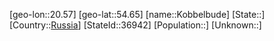 ﻿---
location: [54.65,20.57]
type: City
tags:
- geo/City


SpocWebEntityId: 31520
isDeleted: false
confidential: public

---
[geo-lon::20.57]
[geo-lat::54.65]
[name::Kobbelbude]
[State::]
[Country::[Russia](geo/Continent/Europe/Russia.md)]
[StateId::36942]
[Population::]
[Unknown::]

